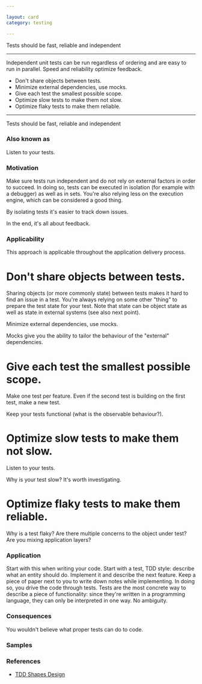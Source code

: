 ```yaml
---

layout: card
category: testing

---
```


Tests should be fast, reliable and independent

---

Independent unit tests can be run regardless of ordering and are easy to run in parallel. Speed and reliability optimize feedback.

* Don't share objects between tests.
* Minimize external dependencies, use mocks.
* Give each test the smallest possible scope.
* Optimize slow tests to make them not slow.
* Optimize flaky tests to make them reliable.

---

Tests should be fast, reliable and independent

### Also known as

Listen to your tests.

### Motivation

Make sure tests run independent and do not rely on external factors in order to succeed. In doing so, tests can be executed in isolation (for example with a debugger) as well as in sets. You're also relying less on the execution engine, which can be considered a good thing.

By isolating tests it's easier to track down issues.

In the end, it's all about feedback.

### Applicability

This approach is applicable throughout the application delivery process.

# Don't share objects between tests.


Sharing objects (or more commonly state) between tests makes it hard to find an issue in a test. You're always relying on some other "thing" to prepare the test state for your test. Note that state can be object state as well as state in external systems (see also next point).

Minimize external dependencies, use mocks.


Mocks give you the ability to tailor the behaviour of the "external" dependencies.

# Give each test the smallest possible scope.


Make one test per feature. Even if the second test is building on the first test, make a new test.

Keep your tests functional (what is the observable behaviour?).

# Optimize slow tests to make them not slow.


Listen to your tests.

Why is your test slow? It's worth investigating.

# Optimize flaky tests to make them reliable.

Why is a test flaky? Are there multiple concerns to the object under test? Are you mixing application layers?


### Application

Start with this when writing your code. Start with a test, TDD style: describe what an entity should do. Implement it and describe the next feature. Keep a piece of paper next to you to write down notes while implementing. In doing so, you drive the code through tests. Tests are the most concrete way to describe a piece of functionality: since they're written in a programming language, they can only be interpreted in one way. No ambiguity.

### Consequences

You wouldn't believe what proper tests can do to code.

### Samples

### References

* [TDD Shapes Design](tdd-shapes-design)


